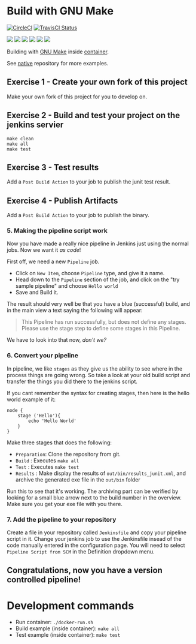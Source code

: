 # Build with GNU Make

[![CircleCI](https://circleci.com/gh/Praqma/native-example-make.png?style=shield&circle-token=df3dc5f6efbc2a267f7805f05a5e91d2878be9fd)](https://circleci.com/gh/Praqma/native-example-make)
[![TravisCI Status](https://travis-ci.org/Praqma/native-example-make.svg?branch=master)](https://travis-ci.org/Praqma/native-example-make)

![](https://img.shields.io/github/stars/praqma/native-example-make.svg)
![](https://img.shields.io/github/forks/praqma/native-example-make.svg)
![](https://img.shields.io/github/watchers/praqma/native-example-make.svg)
![](https://img.shields.io/github/tag/praqma/native-example-make.svg)
![](https://img.shields.io/github/release/praqma/native-example-make.svg)
![](https://img.shields.io/github/issues/praqma/native-example-make.svg)

Building with [GNU Make](https://www.gnu.org/software/make/) inside [container](https://hub.docker.com/r/praqma/native-make/).

See [native](https://github.com/Praqma/native) repository for more examples.

## Exercise 1 - Create your own fork of this project

Make your own fork of this project for you to develop on.

## Exercise 2 - Build and test your project on the jenkins servier

    make clean
    make all
    make test

## Exercise 3 - Test results

Add a `Post Build Action` to your job to publish the junit test result.

## Exercise 4 - Publish Artifacts

Add a `Post Build Action` to your job to publish the binary.

### 5. Making the pipeline script work
Now you have made a really nice pipeline in Jenkins just using the normal jobs.
Now we want it *as code*!

First off, we need a new `Pipeline` job.

* Click on `New Item`, choose `Pipeline` type, and give it a name.
* Head down to the `Pipeline` section of the job, and click on the "try sample pipeline" and choose `Hello world`
* Save and Build it.

The result should very well be that you have a blue (successful) build, and in the main view a text saying the following will appear:

>This Pipeline has run successfully, but does not define any stages. Please use the stage step to define some stages in this Pipeline.

We have to look into that now, *don't we?*

### 6. Convert your pipeline

In pipeline, we like `stages` as they give us the ability to see where in the process things are going wrong.
So take a look at your old build script and transfer the things you did there to the jenkins script.

If you cant remember the syntax for creating stages, then here is the hello world example of it:

```
node {
    stage ('Hello'){
        echo 'Hello World'
    }
}
```

Make three stages that does the following:

* `Preparation`: Clone the repository from git.
* `Build` : Executes `make all`
* `Test` : Executes `make test`
* `Results` :  Make  display the results of `out/bin/results_junit.xml`, and archive the generated exe file in the `out/bin` folder

Run this to see that it's working. The archiving part can be verified by looking for a small blue arrow next to the build number in the overview. Make sure you get your exe file with you there.

### 7. Add the pipeline to your repository

Create a file in your repository called `Jenkinsfile` and copy your pipeline script in it.
Change your jenkins job to use the Jenkinsfile insead of the code manually entered in the configuration page.  You will need to select `Pipeline Script from SCM` in the Definition dropdown menu.

**Congratulations, now you have a version controlled pipeline!**
-----------------

# Development commands

* Run container: `./docker-run.sh`
* Build example (inside container): `make all`
* Test example (inside container): `make test`
